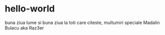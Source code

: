 # hello-world
buna ziua lume si buna ziua la toti care citeste, multumiri speciale Madalin Bulacu aka Raz3er

